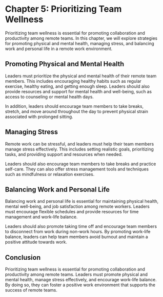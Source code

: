 Chapter 5: Prioritizing Team Wellness
=====================================

Prioritizing team wellness is essential for promoting collaboration and productivity among remote teams. In this chapter, we will explore strategies for promoting physical and mental health, managing stress, and balancing work and personal life in a remote work environment.

Promoting Physical and Mental Health
------------------------------------

Leaders must prioritize the physical and mental health of their remote team members. This includes encouraging healthy habits such as regular exercise, healthy eating, and getting enough sleep. Leaders should also provide resources and support for mental health and well-being, such as access to counseling or mental health days.

In addition, leaders should encourage team members to take breaks, stretch, and move around throughout the day to prevent physical strain associated with prolonged sitting.

Managing Stress
---------------

Remote work can be stressful, and leaders must help their team members manage stress effectively. This includes setting realistic goals, prioritizing tasks, and providing support and resources when needed.

Leaders should also encourage team members to take breaks and practice self-care. They can also offer stress management tools and techniques such as mindfulness or relaxation exercises.

Balancing Work and Personal Life
--------------------------------

Balancing work and personal life is essential for maintaining physical health, mental well-being, and job satisfaction among remote workers. Leaders must encourage flexible schedules and provide resources for time management and work-life balance.

Leaders should also promote taking time off and encourage team members to disconnect from work during non-work hours. By promoting work-life balance, leaders can help team members avoid burnout and maintain a positive attitude towards work.

Conclusion
----------

Prioritizing team wellness is essential for promoting collaboration and productivity among remote teams. Leaders must promote physical and mental health, manage stress effectively, and encourage work-life balance. By doing so, they can foster a positive work environment that supports the success of remote teams.
